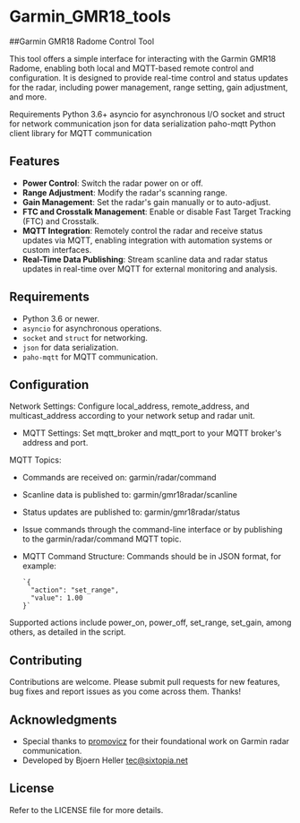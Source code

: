 # Garmin_GMR18_tools
##Garmin GMR18 Radome Control Tool

This tool offers a simple interface for interacting with the Garmin GMR18 Radome, enabling both local and MQTT-based remote control and configuration. 
It is designed to provide real-time control and status updates for the radar, including power management, range setting, gain adjustment, and more.

Requirements
Python 3.6+
asyncio for asynchronous I/O
socket and struct for network communication
json for data serialization
paho-mqtt Python client library for MQTT communication

## Features

- **Power Control**: Switch the radar power on or off.
- **Range Adjustment**: Modify the radar's scanning range.
- **Gain Management**: Set the radar's gain manually or to auto-adjust.
- **FTC and Crosstalk Management**: Enable or disable Fast Target Tracking (FTC) and Crosstalk.
- **MQTT Integration**: Remotely control the radar and receive status updates via MQTT, enabling integration with automation systems or custom interfaces.
- **Real-Time Data Publishing**: Stream scanline data and radar status updates in real-time over MQTT for external monitoring and analysis.

## Requirements

- Python 3.6 or newer.
- `asyncio` for asynchronous operations.
- `socket` and `struct` for networking.
- `json` for data serialization.
- `paho-mqtt` for MQTT communication.

## Configuration
Network Settings: Configure local_address, remote_address, and multicast_address according to your network setup and radar unit.
- MQTT Settings: Set mqtt_broker and mqtt_port to your MQTT broker's address and port.

MQTT Topics:
- Commands are received on: garmin/radar/command
- Scanline data is published to: garmin/gmr18radar/scanline
- Status updates are published to: garmin/gmr18radar/status

- Issue commands through the command-line interface or by publishing to the garmin/radar/command MQTT topic.
- MQTT Command Structure:
Commands should be in JSON format, for example:

      `{
        "action": "set_range",
        "value": 1.00
      }`

 Supported actions include power_on, power_off, set_range, set_gain, among others, as detailed in the script.

## Contributing
Contributions are welcome. Please submit pull requests for new features, bug fixes and report issues as you come across them. Thanks!


## Acknowledgments

- Special thanks to [promovicz](https://github.com/promovicz/garmin-radar) for their foundational work on Garmin radar communication.
- Developed by Bjoern Heller <tec@sixtopia.net>

## License
Refer to the LICENSE file for more details.

